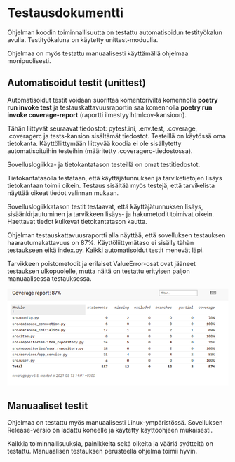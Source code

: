 # Testausdokumentti

Ohjelman koodin toiminnallisuutta on testattu automatisoidun testityökalun avulla.
Testityökaluna on käytetty unittest-moduulia.

Ohjelmaa on myös testattu manuaalisesti käyttämällä ohjelmaa monipuolisesti.

## Automatisoidut testit (unittest)

Automatisoidut testit voidaan suorittaa komentoriviltä komennolla **poetry run invoke test** ja 
testauskattavuusraportin saa komennolla **poetry run invoke coverage-report** (raportti ilmestyy htmlcov-kansioon).

Tähän liittyvät seuraavat tiedostot: pytest.ini, .env.test, .coverage, .coveragerc ja tests-kansion sisältämät tiedostot.
Testeillä on käytössä oma tietokanta. Käyttöliittymään liittyvää koodia ei ole sisällytetty automatisoituihin testeihin (määritetty .coveragerc-tiedostossa).

Sovelluslogiikka- ja tietokantatason testeillä on omat testitiedostot.

Tietokantatasolla testataan, että käyttäjätunnuksen ja tarviketietojen lisäys tietokantaan toimii oikein.
Testaus sisältää myös testejä, että tarvikelista näyttää oikeat tiedot valinnan mukaan.

Sovelluslogiikkatason testit testaavat, että käyttäjätunnuksen lisäys, sisäänkirjautuminen ja tarvikkeen lisäys- ja hakumetodit
toimivat oikein. Haettavat tiedot kulkevat tietokantatason kautta.

Ohjelman testauskattavuusraportti alla näyttää, että sovelluksen testauksen haarautumakattavuus on 87%.
Käyttöliittymätaso ei sisälly tähän testaukseen eikä index.py. Kaikki automatisoidut testit menevät läpi.

Tarvikkeen poistometodit ja erilaiset ValueError-osat ovat jääneet testauksen ulkopuolelle, mutta näitä
on testattu erityisen paljon manuaalisessa testauksessa.

![](./kuvat/Testien_coverage-report.png)

## Manuaaliset testit

Ohjelmaa on testattu myös manuaalisesti Linux-ympäristössä. Sovelluksen Release-versio on ladattu
koneelle ja käytetty käyttöohjeen mukaisesti.

Kaikkia toiminnallisuuksia, painikkeita sekä oikeita ja vääriä syötteitä on testattu. Manuaalisen testauksen
perusteella ohjelma toimii hyvin.
